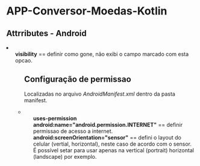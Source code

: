 # APP-Conversor-Moedas-Kotlin
<h2>Attrributes - Android</h2>
<li>
  <ul><strong>visibility</strong> == definir como gone, não exibi o campo marcado com esta opcao.<ul>


</li>

<h2>Configuração de permissao</h2>
<p>Localizadas no arquivo <em>AndroidManifest.xml</em> dentro da pasta manifest.</p>
<li>
  <ul><strong>uses-permission android:name="android.permission.INTERNET"</strong> == definir permissao de acesso a internet.</ul>
  <ul><strong>android:screenOrientation="sensor"</strong> == defini o layout do celular (vertial, horizontal), neste caso de acordo com o sensor. É possível setar para     usar apenas na vertical (portrait) horizontal (landscape) por exemplo.</ul> 


</li>
